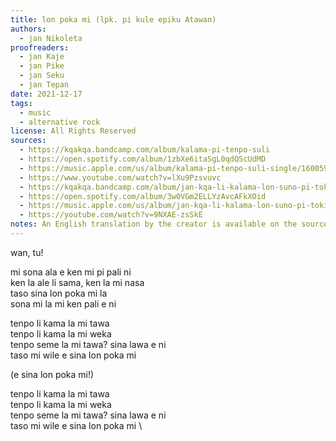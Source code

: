```yaml
---
title: lon poka mi (lpk. pi kule epiku Atawan)
authors:
  - jan Nikoleta
proofreaders:
  - jan Kaje
  - jan Pike
  - jan Seku
  - jan Tepan
date: 2021-12-17
tags:
  - music
  - alternative rock
license: All Rights Reserved
sources:
  - https://kqakqa.bandcamp.com/album/kalama-pi-tenpo-suli
  - https://open.spotify.com/album/1zbXe6itaSgL0qdQScUdMD
  - https://music.apple.com/us/album/kalama-pi-tenpo-suli-single/1600599543
  - https://www.youtube.com/watch?v=lXu9Pzsvuvc
  - https://kqakqa.bandcamp.com/album/jan-kqa-li-kalama-lon-suno-pi-toki-pona-lon-tenpo-sike-nanpa-2023
  - https://open.spotify.com/album/3w0VGm2ELLYzAvcAFkXOid
  - https://music.apple.com/us/album/jan-kqa-li-kalama-lon-suno-pi-toki-pona-lon-tenpo-sike/1703886265
  - https://youtube.com/watch?v=9NXAE-zsSkE
notes: An English translation by the creator is available on the sources
---
```


wan, tu!

mi sona ala e ken mi pi pali ni  \
ken la ale li sama, ken la mi nasa  \
taso sina lon poka mi la  \
sona mi la mi ken pali e ni

tenpo li kama la mi tawa  \
tenpo li kama la mi weka  \
tenpo seme la mi tawa? sina lawa e ni  \
taso mi wile e sina lon poka mi

(e sina lon poka mi!)

tenpo li kama la mi tawa  \
tenpo li kama la mi weka  \
tenpo seme la mi tawa? sina lawa e ni  \
taso mi wile e sina lon poka mi  \
